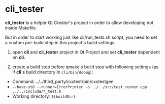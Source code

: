 # cli_tester
**cli_tester** is a helper Qt Creator's project in order to allow developing not inside Makefile.

But in order to start working just like cli/run_tests.sh script, you need to set a custom pre-build step in this project's build settings.
1) open **cli** and **cli_tester** project in Qt Project and set **cli_tester** dependent on **cli**.

2) create a build step before qmake's build step with following settings (as if **cli**'s build directory in `cli/bin/debug`):
- Command: ../../third_party/cxxtest/bin/cxxtestgen
- `--have-std --runner=ErrorPrinter -o ../../src/test_runner.cpp ../../include/*_test.h`
- Working directory: `${buildDir}`

